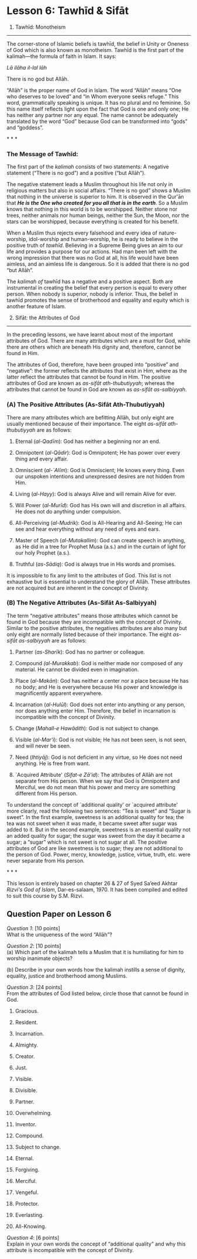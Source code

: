 Lesson 6: Tawhīd & Sifāt
========================

1. Tawhīd: Monotheism
---------------------

The corner-stone of Islamic beliefs is tawhīd, the belief in Unity or
Oneness of God which is also known as monotheism. Tawhīd is the first
part of the kalimah—the formula of faith in Islam. It says:

*Lā ilāha il-lal lāh*

There is no god but Allāh.

“Allāh” is the proper name of God in Islam. The word “Allāh” means “One
who deserves to be loved” and “in Whom everyone seeks refuge.” This
word, grammatically speaking is unique. It has no plural and no
feminine. So this name itself reflects light upon the fact that God is
one and only one; He has neither any partner nor any equal. The name
cannot be adequately translated by the word “God” because God can be
transformed into “gods” and “goddess”.

\* \* \*

### The Message of Tawhīd:

The first part of the *kalimah* consists of two statements: A negative
statement (“There is no god”) and a positive (“but Allāh”).

The negative statement leads a Muslim throughout his life not only in
religious matters but also in social affairs. “There is no god” shows a
Muslim that nothing in the universe is superior to him. It is observed
in the Qur'ān that ***He is the One who created for you all that is in
the earth***. So a Muslim knows that nothing in this world is to be
worshipped. Neither stone nor trees, neither animals nor human beings,
neither the Sun, the Moon, nor the stars can be worshipped, because
everything is created for his benefit.

When a Muslim thus rejects every falsehood and every idea of
nature-worship, idol-worship and human-worship, he is ready to believe
in the positive truth of *tawhīd*. Believing in a Supreme Being gives an
aim to our life and provides a purpose for our actions. Had man been
left with the wrong impression that there was no God at all, his life
would have been aimless, and an aimless life is dangerous. So it is
added that there is no god “but Allāh”.

The *kalimah* *of* tawhīd has a negative and a positive aspect. Both are
instrumental in creating the belief that every person is equal to every
other person. When nobody is superior, nobody is inferior. Thus, the
belief in tawhīd promotes the sense of brotherhood and equality and
equity which is another feature of Islam.

2. Sifāt: the Attributes of God
-------------------------------

In the preceding lessons, we have learnt about most of the important
attributes of God. There are many attributes which are a must for God,
while there are others which are beneath His dignity and, therefore,
cannot be found in Him.

The attributes of God, therefore, have been grouped into “positive” and
“negative”: the former reflects the attributes that exist in Him, where
as the latter reflect the attributes that cannot be found in Him. The
positive attributes of God are known as *as-sifāt ath-thubutiyyah*;
whereas the attributes that cannot be found in God are known as
*as-sifāt as-salbiyyah*.

### (A) The Positive Attributes (As-Sifāt Ath-Thubutiyyah)

There are many attributes which are befitting Allāh, but only eight are
usually mentioned because of their importance. The eight *as-sifāt
ath-thubutiyyah* are as follows:  
 1. Eternal (*al-Qadīm*): God has neither a beginning nor an end.

2. Omnipotent (*al-Qādir*): God is Omnipotent; He has power over every
thing and every affair.

3. Omniscient (*al-\`Alīm*): God is Omniscient; He knows every thing.
Even our unspoken intentions and unexpressed desires are not hidden from
Him.

4. Living (*al-Hayy*): God is always Alive and will remain Alive for
ever.

5. Will Power (*al-Murīd*): God has His own will and discretion in all
affairs. He does not do anything under compulsion.

6. All-Perceiving (*al-Mudrik*): God is All-Hearing and All-Seeing; He
can see and hear everything without any need of eyes and ears.

7. Master of Speech (*al-Mutakallim*): God can create speech in
anything, as He did in a tree for Prophet Musa (a.s.) and in the curtain
of light for our holy Prophet (a.s.).

8. Truthful (*as-Sādiq*): God is always true in His words and promises.

It is impossible to fix any limit to the attributes of God. This list is
not exhaustive but is essential to understand the glory of Allāh. These
attributes are not acquired but are inherent in the concept of Divinity.

### (B) The Negative Attributes (As-Sifāt As-Salbiyyah)

The term “negative attributes” means those attributes which cannot be
found in God because they are incompatible with the concept of Divinity.
Similar to the positive attributes, the negatives attributes are also
many but only eight are normally listed because of their importance. The
eight *as-sifāt as-salbiyyah* are as follows:

1. Partner (*as-Sharīk*): God has no partner or colleague.

2. Compound *(al-Murakkab*): God is neither made nor composed of any
material. He cannot be divided even in imagination.

3. Place (*al-Makān*): God has neither a center nor a place because He
has no body; and He is everywhere because His power and knowledge is
magnificently apparent everywhere.

4. Incarnation (*al-Hulūl*): God does not enter into anything or any
person, nor does anything enter Him. Therefore, the belief in
incarnation is incompatible with the concept of Divinity.

5. Change (*Mahall-e Hawādith*): God is not subject to change.

6. Visible (*al-Mar'i*): God is not visible; He has not been seen, is
not seen, and will never be seen.

7. Need (*Ihtiyāj*): God is not deficient in any virtue, so He does not
need anything. He is free from want.

8. \`Acquired Attribute' (*Sifat-e Zā'id*): The attributes of Allāh are
not separate from His person. When we say that God is Omnipotent and
Merciful, we do not mean that his power and mercy are something
different from His person.

To understand the concept of \`additional quality' or \`acquired
attribute' more clearly, read the following two sentences: “Tea is
sweet” and “Sugar is sweet”. In the first example, sweetness is an
additional quality for tea; the tea was not sweet when it was made, it
became sweet after sugar was added to it. But in the second example,
sweetness is an essential quality not an added quality for sugar; the
sugar was sweet from the day it became a sugar; a “sugar” which is not
sweet is not sugar at all. The positive attributes of God are like
sweetness is to sugar; they are not additional to the person of God.
Power, mercy, knowledge, justice, virtue, truth, etc. were never
separate from His person.

\* \* \*

This lesson is entirely based on chapter 26 & 27 of Syed Sa’eed Akhtar
*Rizvi's God of Islam*, Dar-es-salaam, 1970. It has been compiled and
edited to suit this course by S.M. Rizvi.

Question Paper on Lesson 6
--------------------------

*Question 1*: [10 points]  
 What is the uniqueness of the word “Allāh”?

*Question 2*: [10 points]  
 (a) Which part of the kalimah tells a Muslim that it is humiliating for
him to worship inanimate objects?

(b) Describe in your own words how the kalimah instills a sense of
dignity, equality, justice and brotherhood among Muslims.

*Question 3*: [24 points]  
 From the attributes of God listed below, circle those that cannot be
found in God.  
 1. Gracious.

2. Resident.

3. Incarnation.

4. Almighty.

5. Creator.

6. Just.

7. Visible.

8. Divisible.

9. Partner.

10. Overwhelming.

11. Inventor.

12. Compound.

13. Subject to change.

14. Eternal.

15. Forgiving.

16. Merciful.

17. Vengeful.

18. Protector.

19. Everlasting.

20. All-Knowing.

*Question 4*: [6 points]  
 Explain in your own words the concept of “additional quality” and why
this attribute is incompatible with the concept of Divinity.


